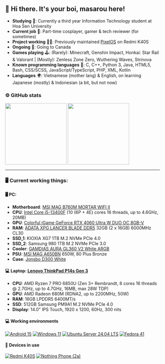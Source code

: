 ## 👋 Hi there. It's your boi, masarou here!

- <b>Studying</b> 🏢: Currently a third year Information Technology student at Hoa Sen University
- <b>Current job</b> 💼: Part-time cosplayer, gamer & tech reviewer (for sometimes)
- <b>Project working</b> 🧑‍💻: Previously maintained <a href="https://github.com/PixelOS-AOSP">PixelOS</a> on Redmi K40S
- <b>Ongoing</b> 🌱: Going to Canada
- <b>Games playing</b> 🕹️: (Rarely): Minecraft, Genshin Impact, Honkai: Star Rail & Valorant | (Mostly): Zenless Zone Zero, Wuthering Waves, Strinova
- <b>Known programming languages</b> 🌟: C, C++, Python 3, Java, HTML5, Bash, CSS/SCSS, JavaScript/TypeScript, PHP, XML, Kotlin
- <b>Languages</b> 🌍: Vietnamese (mother lang) & English, on learning Japanese (mostly) & Indonesian (a bit, but not now)

### ⚙️ GitHub stats
<p align="left">
  
<img height="200em" src="https://github-readme-stats.vercel.app/api?username=itsurboimasarou&show_icons=true&theme=tokyonight&include_all_commits=true"/>
<img height="200em" src="https://github-readme-stats.vercel.app/api/top-langs/?username=itsurboimasarou&layout=compact&langs_count=8&theme=tokyonight"/>
  
</p>

---------------------------------------------------------------------------------------
### 🖥️ Current working things:

#### 🖥️ PC:
- <b>Motherboard</b>: [MSI MAG B760M MORTAR WIFI II](https://www.msi.com/Motherboard/MAG-B760M-MORTAR-WIFI-II)
- <b>CPU</b>: [Intel Core i5-13400F](https://ark.intel.com/content/www/us/en/ark/products/230501/intel-core-i5-13400f-processor-20m-cache-up-to-4-60-ghz.html) (10 (6P + 4E) cores 16 threads, up to 4.6GHz, 20MB)
- <b>GPU</b>: [Colorful iGame GeForce RTX 4060 Ultra W DUO OC 8GB-V](https://en.colorful.cn/en/home/product?mid=102&id=beb4ef67-34eb-4b32-aac9-cd6178ce03cd)
- <b>RAM</b>: [ADATA XPG LANCER BLADE DDR5](https://www.xpg.com/us/xpg/dram-modules-lancer-blade-rgb-ddr5) 32GB (2 x 16GB) 6000MHz CL30
- <b>SSD_1</b>: KIOXIA XG7 1TB M.2 NVMe PCIe 4.0
- <b>SSD_2</b>: Samsung 980 1TB M.2 NVMe PCIe 3.0
- <b>Cooler</b>: [GAMDIAS AURA GL360 V2 White ARGB](https://www.gamdias.com/en/aura/component/cooler/AURA_GL360_V2)
- <b>PSU</b>: [MSI MAG A650BN](https://www.msi.com/Power-Supply/MAG-A650BN) 650W, 80 Plus Bronze
- <b>Case</b>: [Jonsbo D300 White](https://www.jonsbo.com/en/products/D300White.html)

#### 💻 Laptop: [Lenovo ThinkPad P14s Gen 3](https://www.lenovo.com/us/en/p/laptops/thinkpad/thinkpadp/thinkpad-p14s-gen-3-14-inch-amd/len101t0048?srsltid=AfmBOoovqGBkI9PqvGBh70-BwajQTUOAFcxTo9E1tAM_-V9TeB7xoNW0)
- <b>CPU</b>: AMD Ryzen 7 PRO 6850U (Zen 3+ Rembrandt, 8 cores 16 threads @ 2.7GHz, up to 4.7GHz, 16MB, max 28W TDP)
- <b>GPU</b>: AMD Radeon 680M (RDNA2, up to 2200MHz, 50W)
- <b>RAM</b>: 16GB LPDDR5 6400MT/s
- <b>SSD</b>: 512GB Samsung PM9A1 M.2 NVMe PCIe 4.0
- <b>Display</b>: 14.0" IPS Touch, 1920 x 1200, 60Hz, 300 nits

#### 💻 Working environments
[![Android 15](https://img.shields.io/badge/Android_15-3DDC84?style=for-the-badge&logo=android&logoColor=white)](https://www.android.com/android-15)
[![Windows 11](https://img.shields.io/badge/Windows_11-0078D6?style=for-the-badge&logo=microsoft&logoColor=white)](https://www.microsoft.com/en-us/windows/windows-11)
[![Ubuntu Server 24.04 LTS](https://img.shields.io/badge/Ubuntu_Server_24.04_LTS-E95420?style=for-the-badge&logo=ubuntu&logoColor=white)](https://releases.ubuntu.com/noble)
[![Fedora 41](https://img.shields.io/badge/Fedora_40-294172?style=for-the-badge&logo=fedora&logoColor=white)](https://fedoramagazine.org/announcing-fedora-linux-41/)

#### 📱 Devices in use
[![Redmi K40S](https://img.shields.io/badge/Redmi_K40S-fd4900?style=for-the-badge&logo=xiaomi&logoColor=ffffff)](https://www.mi.com/redmik40s)
[![Nothing Phone (2a)](https://img.shields.io/badge/Nothing-Phone-2a-000000.svg?style=for-the-badge)](https://intl.nothing.tech/pages/phone-2a)
